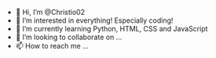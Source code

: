 - 👋 Hi, I’m @Christio02
- 👀 I’m interested in everything! Especially coding!
- 🌱 I’m currently learning Python, HTML, CSS and JavaScript
- 💞️ I’m looking to collaborate on ...
- 📫 How to reach me ...

<!---
Christio02/Christio02 is a ✨ special ✨ repository because its `README.md` (this file) appears on your GitHub profile.
You can click the Preview link to take a look at your changes.
--->
